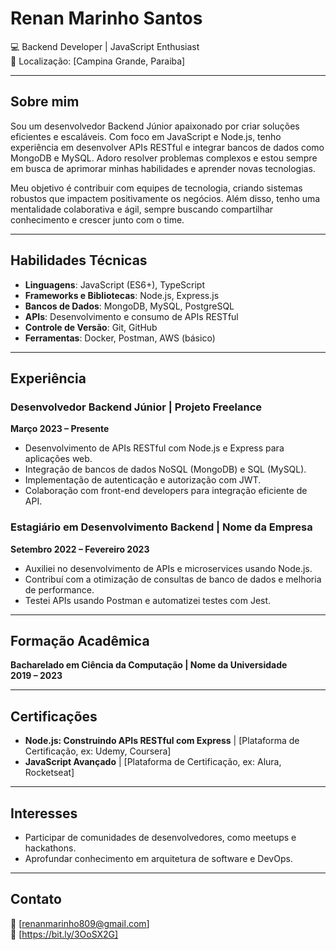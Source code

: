 # Renan Marinho Santos  
💻 Backend Developer | JavaScript Enthusiast  
📍 Localização: [Campina Grande, Paraiba]

---

## Sobre mim  
Sou um desenvolvedor Backend Júnior apaixonado por criar soluções eficientes e escaláveis. Com foco em JavaScript e Node.js, tenho experiência em desenvolver APIs RESTful e integrar bancos de dados como MongoDB e MySQL. Adoro resolver problemas complexos e estou sempre em busca de aprimorar minhas habilidades e aprender novas tecnologias.  

Meu objetivo é contribuir com equipes de tecnologia, criando sistemas robustos que impactem positivamente os negócios. Além disso, tenho uma mentalidade colaborativa e ágil, sempre buscando compartilhar conhecimento e crescer junto com o time.  

---

## Habilidades Técnicas  
- **Linguagens**: JavaScript (ES6+), TypeScript  
- **Frameworks e Bibliotecas**: Node.js, Express.js  
- **Bancos de Dados**: MongoDB, MySQL, PostgreSQL  
- **APIs**: Desenvolvimento e consumo de APIs RESTful  
- **Controle de Versão**: Git, GitHub  
- **Ferramentas**: Docker, Postman, AWS (básico)  

---

## Experiência  

### Desenvolvedor Backend Júnior | Projeto Freelance  
**Março 2023 – Presente**  
- Desenvolvimento de APIs RESTful com Node.js e Express para aplicações web.  
- Integração de bancos de dados NoSQL (MongoDB) e SQL (MySQL).  
- Implementação de autenticação e autorização com JWT.  
- Colaboração com front-end developers para integração eficiente de API.  

### Estagiário em Desenvolvimento Backend | Nome da Empresa  
**Setembro 2022 – Fevereiro 2023**  
- Auxiliei no desenvolvimento de APIs e microservices usando Node.js.  
- Contribuí com a otimização de consultas de banco de dados e melhoria de performance.  
- Testei APIs usando Postman e automatizei testes com Jest.  

---

## Formação Acadêmica  
**Bacharelado em Ciência da Computação | Nome da Universidade**  
**2019 – 2023**  

---

## Certificações  
- **Node.js: Construindo APIs RESTful com Express** | [Plataforma de Certificação, ex: Udemy, Coursera]  
- **JavaScript Avançado** | [Plataforma de Certificação, ex: Alura, Rocketseat]  

---

## Interesses  
- Participar de comunidades de desenvolvedores, como meetups e hackathons.  
- Aprofundar conhecimento em arquitetura de software e DevOps.  

---

## Contato  
📧 [renanmarinho809@gmail.com]  
💼 [https://bit.ly/3OoSX2G]  
